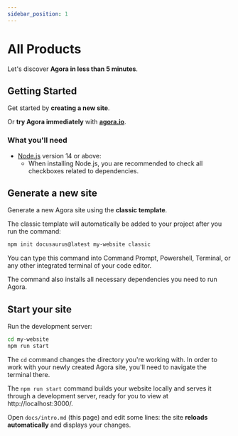 ```yaml
---
sidebar_position: 1
---
```


# All Products

Let's discover **Agora in less than 5 minutes**.

## Getting Started

Get started by **creating a new site**.

Or **try Agora immediately** with **[agora.io](https://docusaurus.new)**.

### What you'll need

- [Node.js](https://nodejs.org/en/download/) version 14 or above:
  - When installing Node.js, you are recommended to check all checkboxes related to dependencies.

## Generate a new site

Generate a new Agora site using the **classic template**.

The classic template will automatically be added to your project after you run the command:

```bash
npm init docusaurus@latest my-website classic
```

You can type this command into Command Prompt, Powershell, Terminal, or any other integrated terminal of your code editor.

The command also installs all necessary dependencies you need to run Agora.

## Start your site

Run the development server:

```bash
cd my-website
npm run start
```

The `cd` command changes the directory you're working with. In order to work with your newly created Agora site, you'll need to navigate the terminal there.

The `npm run start` command builds your website locally and serves it through a development server, ready for you to view at http://localhost:3000/.

Open `docs/intro.md` (this page) and edit some lines: the site **reloads automatically** and displays your changes.
